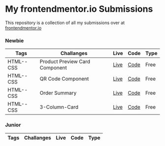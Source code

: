 # My frontendmentor.io Submissions

This repository is a collection of all my submissions over at [frontendmentor.io ](https://www.frontendmentor.io/)

### Newbie

| Tags      | Challanges                     | Live                                                   | Code                                                                                           | Type |
| --------- | ------------------------------ | ------------------------------------------------------ | ---------------------------------------------------------------------------------------------- | ---- |
| HTML--CSS | Product Preview Card Component | [Live](https://fmentorproductpreviewcard.netlify.app/) | [Code](https://github.com/GenuineMiyashita/Frontendmentor.io/tree/master/Product-Preview-Card) | Free |
| HTML--CSS | QR Code Component              | [Live](https://fmentorqrcode.netlify.app/)             | [Code](https://github.com/GenuineMiyashita/Frontendmentor.io/tree/master/qr-code-component)    | Free |
| HTML--CSS | Order Summary                  | [Live](https://fmentorordersummary.netlify.app/)       | [Code](https://github.com/GenuineMiyashita/Frontendmentor.io/tree/master/order-summary)        | Free |
| HTML--CSS | 3-Column-Card                  | [Live](https://fmentorordersummary.netlify.app/)       | [Code](https://github.com/GenuineMiyashita/Frontendmentor.io/tree/master/3-column-card)        | Free |

### Junior

| Tags | Challanges | Live | Code | Type |
| ---- | ---------- | ---- | ---- | ---- |
